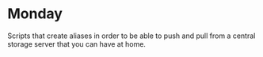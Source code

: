 # Monday
Scripts that create aliases in order to be able to push and pull from a central storage server that you can have at home. 
